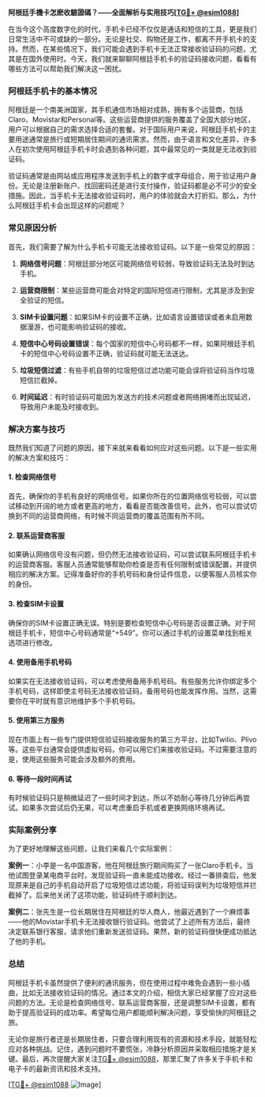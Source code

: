 **阿根廷手機卡怎麽收驗證碼？——全面解析与实用技巧[[TG💪+ @esim1088](https://t.me/s/esim1088)]**

在当今这个高度数字化的时代，手机卡已经不仅仅是通话和短信的工具，更是我们日常生活中不可或缺的一部分。无论是社交、购物还是工作，都离不开手机卡的支持。然而，在某些情况下，我们可能会遇到手机卡无法正常接收验证码的问题，尤其是在国外使用时。今天，我们就来聊聊阿根廷手机卡的验证码接收问题，看看有哪些方法可以帮助我们解决这一困扰。

### 阿根廷手机卡的基本情况

阿根廷是一个南美洲国家，其手机通信市场相对成熟，拥有多个运营商，包括Claro、Movistar和Personal等。这些运营商提供的服务覆盖了全国大部分地区，用户可以根据自己的需求选择合适的套餐。对于国际用户来说，阿根廷手机卡的主要用途通常是旅行或短期居住期间的通讯需求。然而，由于语言和文化差异，许多人在初次使用阿根廷手机卡时会遇到各种问题，其中最常见的一类就是无法收到验证码。

验证码通常是由网站或应用程序发送到手机上的数字或字母组合，用于验证用户身份。无论是注册新账户、找回密码还是进行支付操作，验证码都是必不可少的安全措施。因此，当手机卡无法接收验证码时，用户的体验就会大打折扣。那么，为什么阿根廷手机卡会出现这样的问题呢？

### 常见原因分析

首先，我们需要了解为什么手机卡可能无法接收验证码。以下是一些常见的原因：

1. **网络信号问题**：阿根廷部分地区可能网络信号较弱，导致验证码无法及时到达手机。
   
2. **运营商限制**：某些运营商可能会对特定的国际短信进行限制，尤其是涉及到安全验证的短信。

3. **SIM卡设置问题**：如果SIM卡的设置不正确，比如语言设置错误或者未启用数据漫游，也可能影响验证码的接收。

4. **短信中心号码设置错误**：每个国家的短信中心号码都不一样，如果阿根廷手机卡的短信中心号码设置不正确，验证码就可能无法送达。

5. **垃圾短信过滤**：有些手机自带的垃圾短信过滤功能可能会误将验证码当作垃圾短信拦截掉。

6. **时间延迟**：有时验证码可能因为发送方的技术问题或者网络拥堵而出现延迟，导致用户未能及时接收到。

### 解决方案与技巧

既然我们知道了问题的原因，接下来就来看看如何应对这些问题。以下是一些实用的解决方案和技巧：

#### 1. 检查网络信号

首先，确保你的手机有良好的网络信号。如果你所在的位置网络信号较弱，可以尝试移动到开阔的地方或者更高的地方，看看是否能改善信号。此外，也可以尝试切换到不同的运营商网络，有时候不同运营商的覆盖范围有所不同。

#### 2. 联系运营商客服

如果确认网络信号没有问题，但仍然无法接收验证码，可以尝试联系阿根廷手机卡的运营商客服。客服人员通常能够帮助你检查是否有任何限制或错误配置，并提供相应的解决方案。记得准备好你的手机号码和身份证件信息，以便客服人员核实你的身份。

#### 3. 检查SIM卡设置

确保你的SIM卡设置正确无误。特别是要检查短信中心号码是否设置正确。对于阿根廷手机卡，短信中心号码通常是“+549”。你可以通过手机的设置菜单找到相关选项进行修改。

#### 4. 使用备用手机号码

如果实在无法接收验证码，可以考虑使用备用手机号码。有些服务允许你绑定多个手机号码，这样即使主号码无法接收验证码，备用号码也能发挥作用。当然，这需要你在平时就有意识地维护多个手机号码。

#### 5. 使用第三方服务

现在市面上有一些专门提供短信验证码接收服务的第三方平台，比如Twilio、Plivo等。这些平台通常会提供虚拟号码，你可以用它们来接收验证码。不过需要注意的是，使用这些服务可能会涉及额外的费用。

#### 6. 等待一段时间再试

有时候验证码只是稍微延迟了一些时间才到达，所以不妨耐心等待几分钟后再尝试。如果多次尝试后仍无果，可以考虑重启手机或者更换网络环境再试。

### 实际案例分享

为了更好地理解这些问题，让我们来看几个实际案例：

**案例一**：小李是一名中国游客，他在阿根廷旅行期间购买了一张Claro手机卡。当他试图登录某电商平台时，发现验证码一直未能成功接收。经过一番排查后，他发现原来是自己的手机自动开启了垃圾短信过滤功能，将验证码误判为垃圾短信并拦截掉了。后来他关闭了这项功能，验证码终于顺利到达。

**案例二**：张先生是一位长期居住在阿根廷的华人商人，他最近遇到了一个麻烦事——他的Movistar手机卡无法接收银行验证码。他尝试了上述所有方法后，最终决定联系银行客服，请求他们重新发送验证码。果然，新的验证码很快便成功抵达了他的手机。

### 总结

阿根廷手机卡虽然提供了便利的通讯服务，但在使用过程中难免会遇到一些小插曲，比如无法接收验证码的情况。通过本文的介绍，相信大家已经掌握了应对这些问题的方法。无论是检查网络信号、联系运营商客服，还是调整SIM卡设置，都有助于提高验证码的成功率。希望每位用户都能顺利解决问题，享受愉快的阿根廷之旅。

无论你是旅行者还是长期居住者，只要合理利用现有的资源和技术手段，就能轻松应对各种挑战。记住，遇到问题时不要慌张，冷静分析原因并采取相应措施才是关键。最后，再次提醒大家关注[TG💪+ @esim1088](https://t.me/s/esim1088)，那里汇聚了许多关于手机卡和电子卡的最新资讯和技术支持。

[[TG💪+ @esim1088](https://t.me/s/esim1088) ![Image](https://i.postimg.cc/4NQfJmqS/Snipaste-2025-05-13-00-14-12.png)]